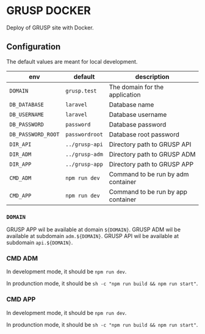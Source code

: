 # GRUSP DOCKER

Deploy of GRUSP site with Docker.

## Configuration

The default values are meant for local development.

| env                | default        | description                        |
| ------------------ | -------------- | ---------------------------------- |
| `DOMAIN`           | `grusp.test`   | The domain for the application     |
| `DB_DATABASE`      | `laravel`      | Database name                      |
| `DB_USERNAME`      | `laravel`      | Database username                  |
| `DB_PASSWORD`      | `password`     | Database password                  |
| `DB_PASSWORD_ROOT` | `passwordroot` | Database root password             |
| `DIR_API`          | `../grusp-api` | Directory path to GRUSP API        |
| `DIR_ADM`          | `../grusp-adm` | Directory path to GRUSP ADM        |
| `DIR_APP`          | `../grusp-app` | Directory path to GRUSP APP        |
| `CMD_ADM`          | `npm run dev`  | Command to be run by adm container |
| `CMD_APP`          | `npm run dev`  | Command to be run by app container |

### `DOMAIN`

GRUSP APP wil be available at domain `${DOMAIN}`.
GRUSP ADM wil be available at subdomain `adm.${DOMAIN}`.
GRUSP API wil be available at subdomain `api.${DOMAIN}`.

### CMD ADM

In development mode, it should be `npm run dev`.

In produnction mode, it should be `sh -c "npm run build && npm run start"`.

### CMD APP

In development mode, it should be `npm run dev`.

In produnction mode, it should be `sh -c "npm run build && npm run start"`.
